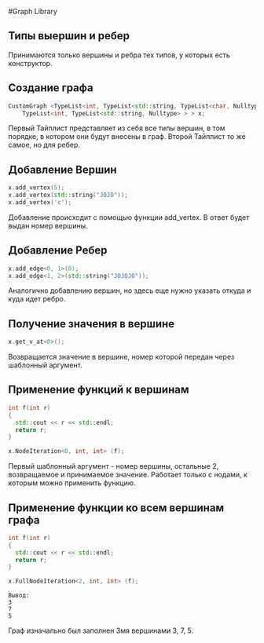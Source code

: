#Graph Library

## Типы выершин и ребер
Принимаются только вершины и ребра тех типов, у которых есть конструктор.

## Создание графа

```cpp
CustomGraph <TypeList<int, TypeList<std::string, TypeList<char, Nulltype> > >, 
    TypeList<int, TypeList<std::string, Nulltype> > > x;
```
Первый Тайплист представляет из себя все типы вершин, в том порядке, в котором они будут внесены в граф.
Второй Тайплист то же самое, но для ребер.

## Добавление Вершин
```cpp
x.add_vertex(5);
x.add_vertex(std::string("JOJO"));
x.add_vertex('c');
```
Добавление происходит с помощью функции add_vertex. В ответ будет выдан номер вершины.

## Добавление Ребер

```cpp
x.add_edge<0, 1>(8);
x.add_edge<1, 2>(std::string("JOJOJO"));
```

Аналогично добавлению вершин, но здесь еще нужно указать откуда и куда идет ребро.

## Получение значения в вершине

```cpp
x.get_v_at<0>();
```
Возвращается значение в вершине, номер которой передан через шаблонный аргумент.

## Применение функций к вершинам

```cpp
int f(int r)
{
  std::cout << r << std::endl;
  return r;
}

x.NodeIteration<0, int, int> (f);
```

Первый шаблонный аргумент - номер вершины, остальные 2, возвращаемое и принимаемое значение.
Работает только с нодами, к которым можно применить функцию.


## Применение функции ко всем вершинам графа

```cpp
int f(int r)
{
  std::cout << r << std::endl;
  return r;
}

x.FullNodeIteration<2, int, int> (f);
```

```
Вывод:
3
7
5
```

Граф изначально был заполнен 3мя вершинами 3, 7, 5.